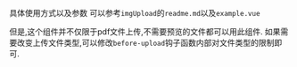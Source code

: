 具体使用方式以及参数 可以参考`imgUpload`的`readme.md`以及`example.vue`

但是,这个组件并不仅限于pdf文件上传,不需要预览的文件都可以用此组件.
如果需要改变上传文件类型,可以修改`before-upload`钩子函数内部对文件类型的限制即可.
